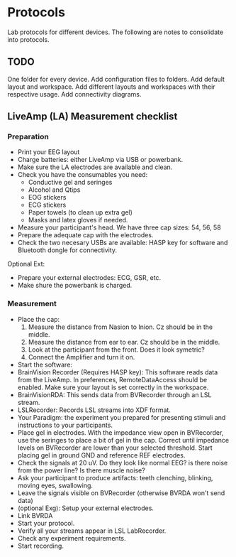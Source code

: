# Protocols
Lab protocols for different devices.
The following are notes to consolidate into protocols.

## TODO
One folder for every device.
Add configuration files to folders.
Add default layout and workspace.
Add different layouts and workspaces with their respective usage.
Add connectivity diagrams.

## LiveAmp (LA) Measurement checklist

### Preparation

- Print your EEG layout
- Charge batteries: either LiveAmp via USB or powerbank.
- Make sure the LA electrodes are available and clean.
- Check you have the consumables you need: 
  - Conductive gel and seringes
  - Alcohol and Qtips
  - EOG stickers
  - ECG stickers
  - Paper towels (to clean up extra gel)
  - Masks and latex gloves if needed.
- Measure your participant's head. We have three cap sizes: 54, 56, 58
- Prepare the adequate cap with the electrodes.
- Check the two necesary USBs are available: HASP key for software and Bluetooth dongle for connectivity.

Optional Ext:
- Prepare your external electrodes: ECG, GSR, etc.
- Make shure the powerbank is charged.

### Measurement

- Place the cap: 
  1. Measure the distance from Nasion to Inion. Cz should be in the middle.
  2. Measure the distance from ear to ear. Cz should be in the middle.
  3. Look at the participant from the front. Does it look symetric?
  4. Connect the Amplifier and turn it on.
- Start the software:
 - BrainVision Recorder (Requires HASP key): This software reads data from the LiveAmp. In preferences, RemoteDataAccess should be enabled. Make sure your layout is set correctly in the workspace.
 - BrainVisionRDA: This sends data from BVRecorder through an LSL stream.
 - LSLRecorder: Records LSL streams into XDF format.
 - Your Paradigm: the experiment you prepared for presenting stimuli and instructions to your participants.
- Place gel in electrodes. With the impedance view open in BVRecorder, use the seringes to place a bit of gel in the cap. Correct until impedance levels on BVRecorder are lower than your selected threshold. Start placing gel in ground GND and reference REF electrodes.
- Check the signals at 20 uV. Do they look like normal EEG? is there noise from the power line? Is there muscle noise?
- Ask your participant to produce artifacts: teeth clenching, blinking, moving eyes, swallowing.
- Leave the signals visible on BVRecorder (otherwise BVRDA won't send data)
- (optional Exg): Setup your external electrodes.
- Link BVRDA
- Start your protocol.
- Verify all your streams appear in LSL LabRecorder.
- Check any experiment requirements.
- Start recording.
